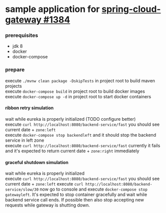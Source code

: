 # sample application for [spring-cloud-gateway #1384](https://github.com/spring-cloud/spring-cloud-gateway/issues/1384)


### prerequisites
* jdk 8
* docker
* docker-compose

### prepare
execute `./mvnw clean package -DskipTests` in project root to build maven projects  
execute `docker-compose build` in project root to build docker images  
execute `docker-compose up -d` in project root to start docker containers  

#### ribbon retry simulation
wait while eureka is properly initialized (TODO configure better)  
execute `curl http://localhost:8080/backend-service/fast` you should see current date + `zone:left`  
execute `docker-compose stop backendleft` and it should stop the backend service in left zone  
execute `curl http://localhost:8080/backend-service/fast` currently it fails and it's expected to return current date + `zone:right` immediately   

#### graceful shutdown simulation
wait while eureka is properly initialized  
execute `curl http://localhost:8080/backend-service/fast` you should see current date + `zone:left`
execute `curl http://localhost:8080/backend-service/slow/30` now go to console and execute `docker-compose stop gatewayleft`. It's expected to stop container gracefully and wait while backend service call ends. If possible then also stop accepting new requests while gateway is shutting down. 
